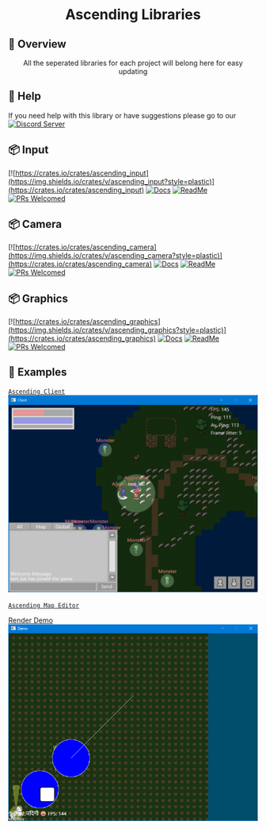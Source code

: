 <h1 align="center">
Ascending Libraries
</h1>

## 📑 Overview

<p align="center">
All the seperated libraries for each project will belong here for easy updating
</p>

## 🚨 Help

If you need help with this library or have suggestions please go to our [![Discord Server](https://img.shields.io/discord/81844480201728000?label=&labelColor=6A7EC2&logo=discord&logoColor=ffffff&color=7389D8)](https://discord.gg/gVXNDwpS3Z)

## 📦 Input

[![https://crates.io/crates/ascending_input](https://img.shields.io/crates/v/ascending_input?style=plastic)](https://crates.io/crates/ascending_input)
[![Docs](https://docs.rs/ascending_input/badge.svg)](https://docs.rs/ascending_input)
[![ReadMe](https://img.shields.io/badge/%20-Readme-blue.svg?logo=git)](input/README.md)
[![PRs Welcomed](https://img.shields.io/badge/PRs-welcome-brightgreen.svg?style=flat-square)](http://makeapullrequest.com)

## 📦 Camera

[![https://crates.io/crates/ascending_camera](https://img.shields.io/crates/v/ascending_camera?style=plastic)](https://crates.io/crates/ascending_camera)
[![Docs](https://docs.rs/ascending_camera/badge.svg)](https://docs.rs/ascending_camera)
[![ReadMe](https://img.shields.io/badge/%20-Readme-blue.svg?logo=git)](camera/README.md)
[![PRs Welcomed](https://img.shields.io/badge/PRs-welcome-brightgreen.svg?style=flat-square)](http://makeapullrequest.com)

## 📦 Graphics

[![https://crates.io/crates/ascending_graphics](https://img.shields.io/crates/v/ascending_graphics?style=plastic)](https://crates.io/crates/ascending_graphics)
[![Docs](https://docs.rs/ascending_graphics/badge.svg)](https://docs.rs/ascending_graphics)
[![ReadMe](https://img.shields.io/badge/%20-Readme-blue.svg?logo=git)](graphics/README.md)
[![PRs Welcomed](https://img.shields.io/badge/PRs-welcome-brightgreen.svg?style=flat-square)](http://makeapullrequest.com)

## 🔎 Examples

[`Ascending Client`](https://github.com/AscendingCreations/AscendingClient)
![Client showcase](./images/client.png)

[`Ascending Map Editor`](https://github.com/AscendingCreations/AscendingMapEditor)

[Render Demo](https://github.com/AscendingCreations/render_demo)
![Demo showcase](./images/demo.png)

